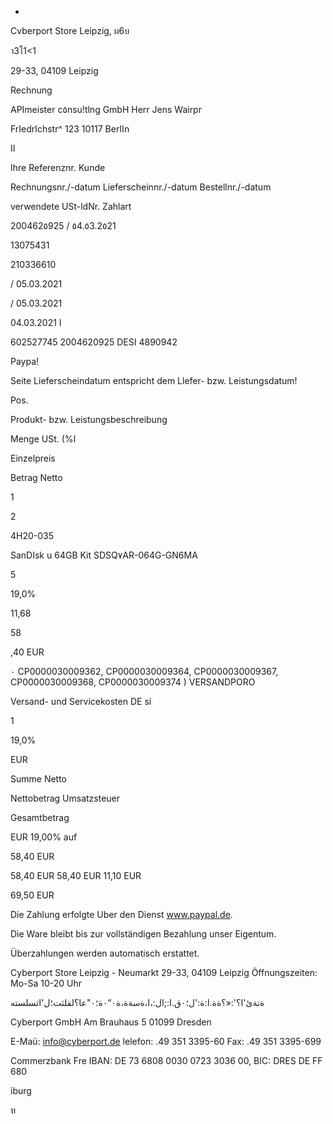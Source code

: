 -

Cvberport Store Leipzig, ผ6บ

า3โ1<1

29-33, 04109 Leipzig

Rechnung

APImeister  c٥nsu!tlng  GmbH
Herr  Jens
Wairpr

Frاedrاchstr^  123
10117  Berااn

II

Ihre  Referenznr.
Kunde

Rechnungsnr./-datum
Lieferscheinnr./-datum
Bestellnr./-datum

verwendete  USt-ldNr.
Zahlart

200462٥925  /  ٥4.٥3.2٥21

13075431

210336610

/  05.03.2021

/  05.03.2021

04.03.2021  ا

602527745
2004620925
DESI 4890942

Раура!

Seite
Lieferscheindatum  entspricht  dem  Llefer-  bzw.  Leistungsdatum!

Pos.

Produkt-  bzw.  Leistungsbeschreibung

Menge  USt.  (%ا

Einzelpreis

Betrag  Netto

1

2

4Η20-035

SanDIsk  u  64GB  Kit
SDSQ٧AR-064G-GN6MA

5

 19,0%

11,68

58

,40  EUR

٠  CP0000030009362,  CP0000030009364,  CP0000030009367,  CP0000030009368,  CP0000030009374  )
VERSANDPORO

Versand-  und  Servicekosten  DE  si

1

19,0%

EUR

Summe  Netto

Nettobetrag
Umsatzsteuer

Gesamtbetrag

EUR
19,00%  auf

58,40  EUR

58,40  EUR
58,40  EUR
11,10  EUR

69,50  EUR

Die  Zahlung  erfolgte  Uber  den  Dienst  www.paypal.de.

Die  Ware  bleibt  bis  zur  vollständigen  Bezahlung  unser  Eigentum.

Überzahlungen  werden  automatisch  erstattet.

Cyberport  Store  Leipzig  -  Neumarkt  29-33,  04109  Leipzig
Öffnungszeiten:  Mo-Sa  10-20  Uhr

ةتةئ'ا؟':«؟ةة.ا:ة:'ل؛٠ق.ا:;ال:،ا،ةسةة،ة٠“٠ة؛٠"عا؟لقلثت؛ل'اثسلسته

Cyberport GmbH
Am  Brauhaus 5
01099  Dresden

E-Maü:  info@cyberport.de
lelefon:  .49 351  3395-60
Fax:  .49 351  3395-699

Commerzbank  Fre
IBAN:  DE 73 6808 0030 0723 3036 00,  BIC:  DRES  DE  FF 680

iburg

ท
